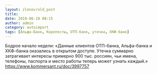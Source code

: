 ```yaml
---
layout: zlonov/old_post
title: 
date: 2019-06-10 08:15
author: admin
category: autoimport
tags: [Альфа-Банк, Коропосты, ОТП-банк, утечка, ХКФ-банк]
---
```


Бодрое начало недели: «Данные клиентов ОТП-банка, Альфа-банка и ХКФ-банка оказались в открытом доступе. Утечка суммарно затрагивает интересы примерно 900 тыс. россиян, чьи имена, телефоны, паспорта и место работы теперь может узнать каждый.» <a href="https://www.kommersant.ru/doc/3997757">https://www.kommersant.ru/doc/3997757</a>

